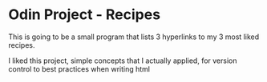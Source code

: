 # Odin Project - Recipes

This is going to be a small program that lists 3 hyperlinks to my 3 most liked recipes.

I liked this project, simple concepts that I actually applied, for version control to best practices when writing html